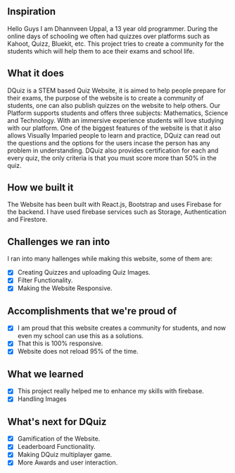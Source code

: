 ## Inspiration
Hello Guys I am Dhannveen Uppal, a 13 year old programmer. During the online days of schooling
we often had quizzes over platforms such as Kahoot, Quizz, Bluekit, etc. This project tries to create
a community for the students which will help them to ace their exams and school life.          

## What it does
DQuiz is a STEM based Quiz Website, it is aimed to help people prepare for their exams, the purpose of the website is to create a community of students, one can also publish quizzes on the website to help others. Our Platform supports students and offers three subjects: Mathematics, Science and Technology. With an immersive experience students will love studying with our platform.
One of the biggest features of the website is that it also allows Visually Imparied people to learn and practice, DQuiz can read out the questions and the options for the users incase the person has any problem in understanding.
DQuiz also provides certification for each and every quiz, the only criteria is that you must score more than 50% in the quiz.

## How we built it
The Website has been built with React.js, Bootstrap and uses Firebase for the backend.
I have used firebase services such as Storage, Authentication and Firestore.

## Challenges we ran into
I ran into many hallenges while making this website, some of them are:

- [x] Creating Quizzes and uploading Quiz Images.
- [x] Filter Functionality.
- [x] Making the Website Responsive.

## Accomplishments that we're proud of
- [x] I am proud that this website creates a community for students, and now even my school can use this as a solutions.
- [x] That this is 100% responsive.
- [x] Website does not reload 95% of the time.

## What we learned
- [x] This project really helped me to enhance my skills with firebase.
- [x] Handling Images

## What's next for DQuiz
- [x] Gamification of the Website.
- [x] Leaderboard Functionality.
- [x] Making DQuiz multiplayer game.
- [x] More Awards and user interaction.
